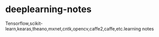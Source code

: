 # deeplearning-notes
Tensorflow,scikit-learn,kearas,theano,mxnet,cntk,opencv,caffe2,caffe,etc.learning notes
